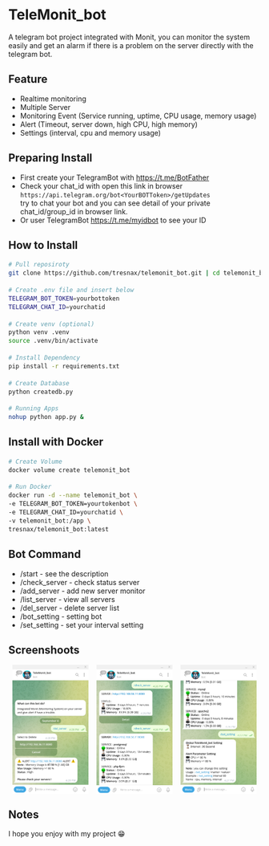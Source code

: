 # TeleMonit_bot

A telegram bot project integrated with Monit, you can monitor the system easily and get an alarm if there is a problem on the server directly with the telegram bot.

## Feature

- Realtime monitoring
- Multiple Server
- Monitoring Event (Service running, uptime, CPU usage, memory usage)
- Alert (Timeout, server down, high CPU, high memory)
- Settings (interval, cpu and memory usage)

## Preparing Install
- First create your TelegramBot with https://t.me/BotFather
- Check your chat_id with open this link in browser `https://api.telegram.org/bot<YourBOTToken>/getUpdates` \
try to chat your bot and you can see detail of your private chat_id/group_id in browser link.
- Or user TelegramBot https://t.me/myidbot to see your ID

## How to Install

```bash
# Pull reposiroty
git clone https://github.com/tresnax/telemonit_bot.git | cd telemonit_bot

# Create .env file and insert below
TELEGRAM_BOT_TOKEN=yourbottoken
TELEGRAM_CHAT_ID=yourchatid

# Create venv (optional)
python venv .venv
source .venv/bin/activate

# Install Dependency
pip install -r requirements.txt

# Create Database
python createdb.py

# Running Apps
nohup python app.py &
```

## Install with Docker

```bash
# Create Volume
docker volume create telemonit_bot

# Run Docker
docker run -d --name telemonit_bot \
-e TELEGRAM_BOT_TOKEN=yourtokenbot \
-e TELEGRAM_CHAT_ID=yourchatid \
-v telemonit_bot:/app \
tresnax/telemonit_bot:latest
```

## Bot Command
- /start - see the description
- /check_server - check status server
- /add_server - add new server monitor
- /list_server - view all servers
- /del_server - delete server list
- /bot_setting - setting bot
- /set_setting - set your interval setting


## Screenshoots
<div style="display: flex; justify-content: space-around;">
    <img src="img/Screenshot_from_2024-09-04_16-28-11.png" alt="Screenshot" width="30%">
    <img src="img/Screenshot_from_2024-09-04_16-27-14.png" alt="Screenshot" width="30%">
    <img src="img/Screenshot_from_2024-09-04_16-27-50.png" alt="Screenshot" width="30%">
</div>

## Notes
I hope you enjoy with my project 😁